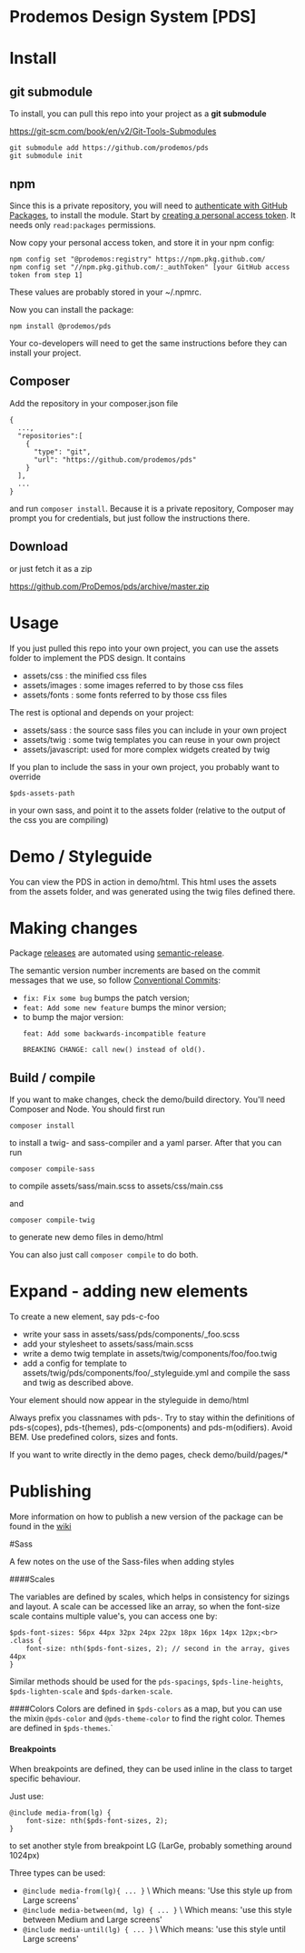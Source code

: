 Prodemos Design System [PDS]
=============================

# Install


## git submodule
To install, you can pull this repo into your project
as a __git submodule__ 

https://git-scm.com/book/en/v2/Git-Tools-Submodules

```
git submodule add https://github.com/prodemos/pds
git submodule init
```

## npm
Since this is a private repository, you will need to [authenticate with GitHub Packages](https://docs.github.com/en/packages/using-github-packages-with-your-projects-ecosystem/configuring-npm-for-use-with-github-packages#authenticating-to-github-packages), to install the module. Start by [creating a personal access token](https://github.com/settings/tokens). It needs only `read:packages` permissions.

Now copy your personal access token, and store it in your npm config:   

```
npm config set "@prodemos:registry" https://npm.pkg.github.com/
npm config set "//npm.pkg.github.com/:_authToken" [your GitHub access token from step 1]
```

These values are probably stored in your ~/.npmrc.

Now you can install the package:

```
npm install @prodemos/pds
```

Your co-developers will need to get the same instructions before they can install your project.

## Composer

Add the repository in your composer.json file 

```
{
  ...,
  "repositories":[
    {
      "type": "git",
      "url": "https://github.com/prodemos/pds"
    }
  ],
  ...
}
```
and run `composer install`. Because it is a private repository, Composer may prompt you for credentials, but just follow the instructions there.

## Download
or just fetch it as a zip 

https://github.com/ProDemos/pds/archive/master.zip

# Usage

If you just pulled this repo into your own project,
you can use the assets folder to implement the PDS
design. It contains

 - assets/css : the minified css files
 - assets/images : some images referred to by those css files
 - assets/fonts : some fonts referred to by those css files
 
The rest is optional and depends on your project:

 - assets/sass : the source sass files you can include in your own project
 - assets/twig : some twig templates you can reuse in your own project
 - assets/javascript: used for more complex widgets created by twig 

 If you plan to include the sass in your own project, 
 you probably want to override 
 ```
 $pds-assets-path
 ```
 in your own sass, and point it to the assets folder
 (relative to the output of the css you are compiling)

 
# Demo / Styleguide

You can view the PDS in action in demo/html. This html uses
the assets from the assets folder, and was generated using 
the twig files defined there.

# Making changes

Package [releases](https://github.com/ProDemos/pds/releases) are automated
using [semantic-release](https://github.com/semantic-release/semantic-release).

The semantic version number increments are based on the commit messages that we use,
so follow [Conventional Commits](https://www.conventionalcommits.org/):

* `fix: Fix some bug` bumps the patch version;
* `feat: Add some new feature` bumps the minor version;
* to bump the major version:
  ```
  feat: Add some backwards-incompatible feature

  BREAKING CHANGE: call new() instead of old().
  ```
 
## Build / compile

If you want to make changes, check the demo/build directory. 
You'll need Composer and Node. You should first run

```
composer install
```

to install a twig- and sass-compiler and a yaml parser. 
After that you can run

```
composer compile-sass
```
to compile assets/sass/main.scss to assets/css/main.css

and
```
composer compile-twig
```
to generate new demo files in demo/html

You can also just call
``composer compile``
to do both.

# Expand - adding new elements

To create a new element, say pds-c-foo
  - write your sass in assets/sass/pds/components/_foo.scss
  - add your stylesheet to assets/sass/main.scss
  - write a demo twig template in assets/twig/components/foo/foo.twig
  - add a config for template to assets/twig/pds/components/foo/_styleguide.yml
and compile the sass and twig as described above.

Your element should now appear in the styleguide in demo/html

Always prefix you classnames with pds-. Try to stay
within the definitions of pds-s(copes), pds-t(hemes),
pds-c(omponents) and pds-m(odifiers). Avoid BEM.
Use predefined colors, sizes and fonts.

If you want to write directly in the demo pages, 
check demo/build/pages/*

# Publishing

More information on how to publish a new version of the package can be found in the [wiki](https://github.com/ProDemos/pds/wiki/Publishing)


#Sass

A few notes on the use of the Sass-files when adding styles

####Scales

The variables are defined by scales, which helps in consistency for sizings and layout. A scale can be accessed like an array, so when the font-size scale contains multiple value's, you can access one by:
```
$pds-font-sizes: 56px 44px 32px 24px 22px 18px 16px 14px 12px;<br>
.class {
    font-size: nth($pds-font-sizes, 2); // second in the array, gives 44px
}
```

Similar methods should be used for the `pds-spacings`, `$pds-line-heights`, 
`$pds-lighten-scale` and `$pds-darken-scale`.

####Colors
Colors are defined in `$pds-colors` as a map, but you can use the mixin `@pds-color` and `@pds-theme-color` to find the right color.
Themes are defined in `$pds-themes`.`

#### Breakpoints

When breakpoints are defined, they can be used inline in the class to target specific behaviour.

Just use:
```
@include media-from(lg) {
    font-size: nth($pds-font-sizes, 2);
}
```
to set another style from breakpoint LG (LarGe, probably something around 1024px)

Three types can be used:
 - `@include media-from(lg){ ... }` \ Which means: 'Use this style up from Large screens'
 - `@include media-between(md, lg) { ... }`  \ Which means: 'use this style between Medium and Large screens'
 - `@include media-until(lg) { ... }` \ Which means: 'use this style until Large screens'
